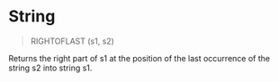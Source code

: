 # String

> RIGHTOFLAST (s1, s2)

Returns the right part of s1 at the position of the last occurrence of the string s2 into string s1.

